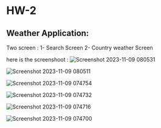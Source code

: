 # HW-2

## Weather Application:

 Two screen :
 1- Search Screen 
 2- Country weather Screen

 here is the screenshoot :
![Screenshot 2023-11-09 080531](https://github.com/rahafwmaq/HW-2/assets/86989761/400ab7b1-7ca5-4ebd-8625-b09f1d45a899)

![Screenshot 2023-11-09 080511](https://github.com/rahafwmaq/HW-2/assets/86989761/7b4b3161-15cc-4e58-8e24-2d4df9fd4f3d)

![Screenshot 2023-11-09 074754](https://github.com/rahafwmaq/HW-2/assets/86989761/a263908a-b56e-40b3-be90-cb6cef7a9941)


![Screenshot 2023-11-09 074732](https://github.com/rahafwmaq/HW-2/assets/86989761/0574686e-8a1a-41d7-8556-9680b69cef76)

![Screenshot 2023-11-09 074716](https://github.com/rahafwmaq/HW-2/assets/86989761/e579ffb3-0072-4bcc-ae50-24bc2123798f)

![Screenshot 2023-11-09 074700](https://github.com/rahafwmaq/HW-2/assets/86989761/91ad2df2-467f-43b4-87c5-00f01cfeaf47)

